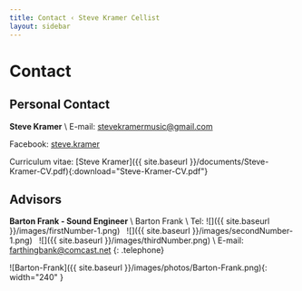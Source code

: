 ```yaml
---
title: Contact ‹ Steve Kramer Cellist
layout: sidebar
---
```

# Contact
## Personal Contact

**Steve Kramer** \\
E-mail: [stevekramermusic@gmail.com](mailto:stevekramermusic@gmail.com) 

Facebook: [steve.kramer](https://www.facebook.com/steve.kramer.792303)

Curriculum vitae: [Steve Kramer]({{ site.baseurl }}/documents/Steve-Kramer-CV.pdf){:download="Steve-Kramer-CV.pdf"}
## Advisors

**Barton Frank - Sound Engineer** \\
Barton Frank \\
Tel: 
![]({{ site.baseurl }}/images/firstNumber-1.png)&nbsp;&nbsp;
![]({{ site.baseurl }}/images/secondNumber-1.png)&nbsp;&nbsp;
![]({{ site.baseurl }}/images/thirdNumber.png) \\
E-mail: [farthingbank@comcast.net](mailto:farthingbank@comcast.net)
{: .telephone}

![Barton-Frank]({{ site.baseurl }}/images/photos/Barton-Frank.png){: width="240" }
